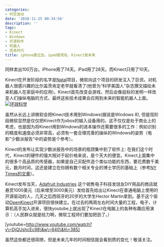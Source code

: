 ```yaml
---
categories:
- 时空波动
date: '2010-11-25 00:34:56'
description: ''
tags:
- Kinect
- Windows
- 开源软件
- 机器人
- 信息时代
title: iphone是过去，ipad是现在，Kinect是未来
---
```

同样卖出100万台。iPhone用了74天。iPad用了28天。而Kinect只用了10天。



Kinect在开发阶段的名字是[Natal](http://spacetimewave.net/2010/03/google-summer-of-code-2010-%E4%B8%AD%E7%9A%84%E6%9C%89%E8%B6%A3%E9%A1%B9%E7%9B%AE/)项目，微软向这个项目的研发注入了巨资。对机器人很感兴趣的比尔盖茨肯定老早就看清了(他曾为“科学美国人”杂志撰文描绘未来机器人在家庭中的应用)，Kinect首先改变会游戏，然后会像鼠标的发明一样改变人们操纵电脑的方式，最终这些技术成果会应用到未来的智能机器人上面。[![](http://boke9cheng.files.wordpress.com/2010/11/robots1.jpg?w=223&h=300 "环球科学")](http://boke9cheng.files.wordpress.com/2010/11/robots1.jpg)



虽然从长远上讲微软会把Kinect技术用到Windows(据说是Windows 8\), 但是现阶段微软显然是仅仅把Kinect作为xbox的输入设备用的。这不仅仅是处于商业上的考虑，也是因为将Kinect用到Windows的进本操作还需要很多的工作：例如识别的精度和速度必须非常高，必须有一套合理完善的操纵的Windows的姿势（电影"少数派报告"中的姿势是个参考）。



Kinect的发布让实现少数派报告中的场景的瓶颈集中到了软件上: 在我们这个时代，Kinect的硬件的强大相对于起价格来说，是个天大的便宜。Kinect上面集中的很多个高品质的传感器，如果是自己买配件造个类似功能的东西，要花费数千美元，数月时间，这还是建立在你拥有数个相关专业的博士学历的基础上（参考[NY Times的文章](http://www.msnbc.msn.com/id/40316967/ns/technology_and_science-the_new_york_times)）。



Kinect发布当天，[Adafruit Industries](http://adafruit.com/) 这个销售电子科技发烧友DIY用品的商店就悬赏1000美元（后来增至3000美元）发给首先给出让Kinect在普通电脑上使用的开源驱动的人，几天之后西班牙的20岁的大学生Hector Martin拿到。基于这个驱动[OpenKinect](http://openkinect.org/)开源项目很快建立。在过去的两周左右时间大量的工程，电子，计算机高手加入进来，很快youtube上就出现了Kinect在电脑上的各种有趣应用演示：（人民群众就是给力啊，微软工程师们要加把劲了。）



\[youtube\=http://www.youtube.com/watch?v\=DjQUshcEc98\&w\=640\&h\=385]



虽然这些都还很简陋，但是未来几年的时间相信就会看到质的变化！敬请关注。

